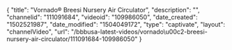 {
    "title": "Vornado&reg; Breesi Nursery Air Circulator",
    "description": "",
    "channelid": "111091684",
    "videoid": "109986050",
    "date_created": "1502521987",
    "date_modified": "1504049172",
    "type": "captivate",
    "layout": "channelVideo",
    "url": "\/bbbusa-latest-videos\/vornado\u00c2-breesi-nursery-air-circulator\/111091684-109986050"
}